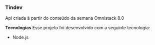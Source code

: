 ### **Tindev**

Api criada à partir do conteúdo da semana Omnistack 8.0

**Tecnologias**
Esse projeto foi desenvolvido com a seguinte tecnologia:

- Node.js
